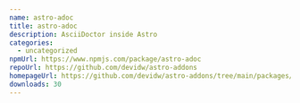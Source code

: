 ```yaml
---
name: astro-adoc
title: astro-adoc
description: AsciiDoctor inside Astro
categories:
  - uncategorized
npmUrl: https://www.npmjs.com/package/astro-adoc
repoUrl: https://github.com/devidw/astro-addons
homepageUrl: https://github.com/devidw/astro-addons/tree/main/packages/astro-adoc#readme
downloads: 30
---
```

